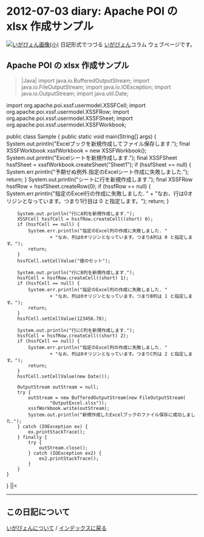 2012-07-03 diary: Apache POI の xlsx 作成サンプル
=====================================================================================================
[![いがぴょん画像(小)](https://igapyon.github.io/diary/images/iga200306s.jpg "いがぴょん")](https://igapyon.github.io/diary/memo/memoigapyon.html) 日記形式でつづる [いがぴょん](https://igapyon.github.io/diary/memo/memoigapyon.html)コラム ウェブページです。

## Apache POI の xlsx 作成サンプル


>|Java|
import java.io.BufferedOutputStream;
import java.io.FileOutputStream;
import java.io.IOException;
import java.io.OutputStream;
import java.util.Date;

import org.apache.poi.xssf.usermodel.XSSFCell;
import org.apache.poi.xssf.usermodel.XSSFRow;
import org.apache.poi.xssf.usermodel.XSSFSheet;
import org.apache.poi.xssf.usermodel.XSSFWorkbook;

public class Sample {
	public static void main(String[] args) {
		System.out.println("Excelブックを新規作成してファイル保存します.");
		final XSSFWorkbook xssfWorkbook = new XSSFWorkbook();
		System.out.println("Excelシートを新規作成します.");
		final XSSFSheet hssfSheet = xssfWorkbook.createSheet("Sheet1");
		if (hssfSheet == null) {
			System.err.println("予期せぬ例外.指定のExcelシート作成に失敗しました.");
			return;
		}
		System.out.println("シートに行を新規作成します.");
		final XSSFRow hssfRow = hssfSheet.createRow(0);
		if (hssfRow == null) {
			System.err.println("指定のExcel行の作成に失敗しました. "
					+ "なお、行は0オリジンとなっています。つまり1行目は 0 と指定します。");
			return;
		}

		System.out.println("行にA列を新規作成します.");
		XSSFCell hssfCell = hssfRow.createCell((short) 0);
		if (hssfCell == null) {
			System.err.println("指定のExcel列の作成に失敗しました. "
					+ "なお、列は0オリジンとなっています。つまりA列は 0 と指定します。");
			return;
		}
		hssfCell.setCellValue("値のセット");

		System.out.println("行にB列を新規作成します.");
		hssfCell = hssfRow.createCell((short) 1);
		if (hssfCell == null) {
			System.err.println("指定のExcel列の作成に失敗しました. "
					+ "なお、列は0オリジンとなっています。つまりB列は 1 と指定します。");
			return;
		}
		hssfCell.setCellValue(123456.78);

		System.out.println("行にC列を新規作成します.");
		hssfCell = hssfRow.createCell((short) 2);
		if (hssfCell == null) {
			System.err.println("指定のExcel列の作成に失敗しました. "
					+ "なお、列は0オリジンとなっています。つまりC列は 2 と指定します。");
			return;
		}
		hssfCell.setCellValue(new Date());

		OutputStream outStream = null;
		try {
			outStream = new BufferedOutputStream(new FileOutputStream(
					"OutputExcel.xlsx"));
			xssfWorkbook.write(outStream);
			System.out.println("新規作成したExcelブックのファイル保存に成功しました.");
		} catch (IOException ex) {
			ex.printStackTrace();
		} finally {
			try {
				outStream.close();
			} catch (IOException ex2) {
				ex2.printStackTrace();
			}
		}
	}
}
||<



----------------------------------------------------------------------------------------------------

## この日記について
[いがぴょんについて](http://www.igapyon.jp/igapyon/diary/memo/memoigapyon.html) / [インデックスに戻る](https://igapyon.github.io/diary/idxall.html)
